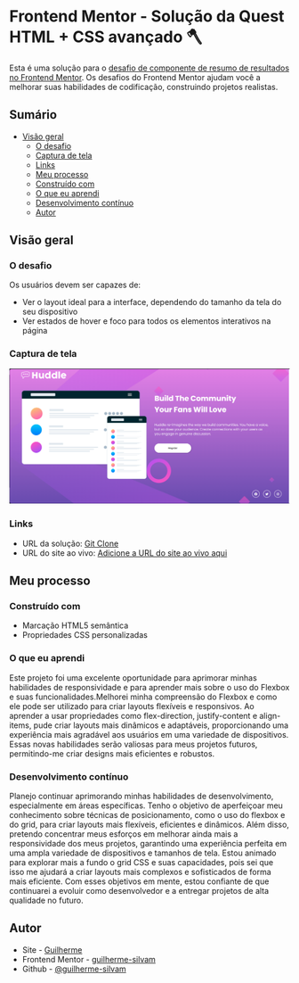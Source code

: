 # Frontend Mentor - Solução da Quest HTML + CSS  avançado 🪓

Esta é uma solução para o [desafio de componente de resumo de resultados no Frontend Mentor](https://www.frontendmentor.io/challenges/huddle-landing-page-with-a-single-introductory-section-B_2Wvxgi0). Os desafios do Frontend Mentor ajudam você a melhorar suas habilidades de codificação, construindo projetos realistas.

## Sumário

- [Visão geral](#visão-geral)
  - [O desafio](#o-desafio)
  - [Captura de tela](#captura-de-tela)
  - [Links](#links)
  - [Meu processo](#meu-processo)
  - [Construído com](#construído-com)
  - [O que eu aprendi](#o-que-eu-aprendi)
  - [Desenvolvimento contínuo](#desenvolvimento-contínuo)
  - [Autor](#autor)


## Visão geral

### O desafio

Os usuários devem ser capazes de:

- Ver o layout ideal para a interface, dependendo do tamanho da tela do seu dispositivo
- Ver estados de hover e foco para todos os elementos interativos na página


### Captura de tela
<img src="./src/images/tela.png">



### Links

- URL da solução: [Git Clone](https://github.com/guilherme-silvam/quest-html-css-avancado.git)
- URL do site ao vivo: [Adicione a URL do site ao vivo aqui](https://guilherme-silvam.github.io/quest-html-css-avancado/)

## Meu processo

### Construído com

- Marcação HTML5 semântica
- Propriedades CSS personalizadas


### O que eu aprendi

Este projeto foi uma excelente oportunidade para aprimorar minhas habilidades de responsividade e para aprender mais sobre o uso do Flexbox e suas funcionalidades.Melhorei minha compreensão do Flexbox e como ele pode ser utilizado para criar layouts flexíveis e responsivos. Ao aprender a usar propriedades como flex-direction, justify-content e align-items, pude criar layouts mais dinâmicos e adaptáveis, proporcionando uma experiência mais agradável aos usuários em uma variedade de dispositivos. Essas novas habilidades serão valiosas para meus projetos futuros, permitindo-me criar designs mais eficientes e robustos.

### Desenvolvimento contínuo


Planejo continuar aprimorando minhas habilidades de desenvolvimento, especialmente em áreas específicas. Tenho o objetivo de aperfeiçoar meu conhecimento sobre técnicas de posicionamento, como o uso do flexbox e do grid, para criar layouts mais flexíveis, eficientes e dinâmicos. Além disso, pretendo concentrar meus esforços em melhorar ainda mais a responsividade dos meus projetos, garantindo uma experiência perfeita em uma ampla variedade de dispositivos e tamanhos de tela. Estou animado para explorar mais a fundo o grid CSS e suas capacidades, pois sei que isso me ajudará a criar layouts mais complexos e sofisticados de forma mais eficiente. Com esses objetivos em mente, estou confiante de que continuarei a evoluir como desenvolvedor e a entregar projetos de alta qualidade no futuro.


## Autor

- Site - [Guilherme](https://guilherme-silvam.github.io/quest-html-css-avancado/)
- Frontend Mentor - [guilherme-silvam](https://www.frontendmentor.io/home)
- Github - [@guilherme-silvam](https://github.com/guilherme-silvam)
